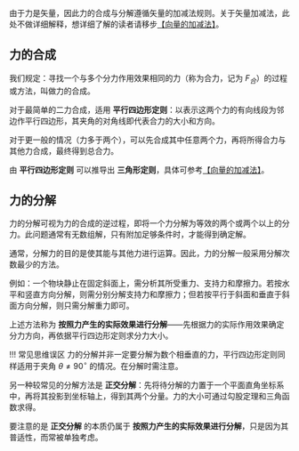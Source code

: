 由于力是矢量，因此力的合成与分解遵循矢量的加减法规则。关于矢量加减法，此处不做详细解释，想详细了解的读者请移步[【向量的加减法】](https://note.goodfish.site/IPhO/%E5%90%91%E9%87%8F/#_4)。

## 力的合成

我们规定：寻找一个与多个分力作用效果相同的力（称为合力，记为 $F_合$）的过程或方法，叫做力的合成。

对于最简单的二力合成，适用 **平行四边形定则**：以表示这两个力的有向线段为邻边作平行四边形，其夹角的对角线即代表合力的大小和方向。

对于更一般的情况（力多于两个），可以先合成其中任意两个力，再将所得合力与其他力合成，最终得到总合力。

由 **平行四边形定则** 可以推导出 **三角形定则**，具体可参考[【向量的加减法】](https://note.goodfish.site/IPhO/%E5%90%91%E9%87%8F/#_4)。

## 力的分解

力的分解可视为力的合成的逆过程，即将一个力分解为等效的两个或两个以上的分力。此问题通常有无数组解，只有附加足够条件时，才能得到确定解。

通常，分解力的目的是使其能与其他力进行运算。因此，力的分解一般采用分解次数最少的方法。

例如：一个物块静止在固定斜面上，需分析其所受重力、支持力和摩擦力。若按水平和竖直方向分解，则需分别分解支持力和摩擦力；但若按平行于斜面和垂直于斜面方向分解，则只需分解重力即可。

上述方法称为 **按照力产生的实际效果进行分解**——先根据力的实际作用效果确定分力方向，再依据平行四边形定则求分力大小。

!!! 常见思维误区
    力的分解并非一定要分解为数个相垂直的力，平行四边形定则同样适用于夹角 $\theta \ne 90^\circ$ 的情况。在分解时需注意。 

另一种较常见的分解方法是 **正交分解**：先将待分解的力置于一个平面直角坐标系中，再将其投影到坐标轴上，得到其两个分量。力的大小可通过勾股定理和三角函数求得。

要注意的是 **正交分解** 的本质仍属于 **按照力产生的实际效果进行分解**，只是因为其普适性，而常被单独考虑。